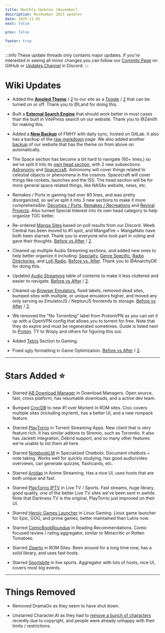 ```yaml
---
title: Monthly Updates [November]
description: Noveember 2025 updates
date: 2025-11-01
next: false

prev: false

footer: true
---
```


<Post authors="nbats"/>

:::info
These update threads only contains major updates. If you're interested
in seeing all minor changes you can follow our
[Commits Page](https://github.com/fmhy/FMHYedit/commits/main) on GitHub or
[Updates Channel](https://redd.it/17f8msf) in Discord.
:::

# Wiki Updates

- Added the **[Amoled Theme](https://i.ibb.co/hx97zL3W/978676.jpg)** / [2](https://i.imgur.com/fMrnGmF.png) to our site as a [Toggle](https://i.ibb.co/pvkfg3hC/image.png) / [2](https://i.imgur.com/qF7exKw.png) that can be turned on or off. Thank you to @Land for doing this.

- Built a **[External Search Engine](https://fmhy-search.dev.zenir.tech/)** that should work better in most cases than the built in VitePress search on our website. Thank you to @Zenith for making this.

- Added a **[New Backup](https://fmhyclone.pages.dev/)** of FMHY with daily sync, hosted on GitLab. It also has a backup of the [raw markdown](https://fmhyapi.wispy.qzz.io/single-page) page. We also added another [backup](https://a-fmhy.pages.dev/) of our website that has the theme on from above on automatically.

- The Space section has become a bit hard to navigate (60+ lines,) so we've split it into its [own head section](https://fmhy.net/educational#space), with 2 new subsections: [Astronomy](https://fmhy.net/educational#astronomy) and [Spacecraft](https://fmhy.net/educational#spacecraft). Astronomy will cover things related to celestial objects or phenomena in the cosmos. Spacecraft will cover things like rockets, launches and the ISS. The head section will be for more general space related things, like NASAs website, news, etc.

- Remakes / Ports in gaming had over 80 lines, and was pretty disorganized, so we've split it into 3 new sections to make it more comprehensible: [Decomps / Ports](https://fmhy.net/gaming#decomps-ports), [Remakes / Recreations](https://fmhy.net/gaming#remakes-recreations) and [Revival Projects](https://fmhy.net/gaming#revival-projects). Also turned Special Interest into its own head category to help organize TOC better.

- Re-ordered [Manga Sites](https://fmhy.net/reading#manga) based on poll results from our Discord. Weeb Central has been moved to #1 spot, and MangaFire + MangaNato have both been starred. Thank you to everyone who took part in voting and gave their thoughts. [Before vs After](https://i.ibb.co/j9Sn4hRR/image.png) / [2](https://i.imgur.com/u8zFZTX.png).

- Cleaned up multiple Audio Streaming sections, and added new ones to help better organize it including: [Specialty](https://fmhy.net/audio#specialty-streaming), [Genre Specific](https://fmhy.net/audio#genre-specific-streaming), [Radio Directories](https://fmhy.net/audio#radio-directories), and [Lofi Radio](https://fmhy.net/audio#lofi-radio). [Before vs. After](https://github.com/fmhy/edit/pull/4128#issuecomment-3476036920). Thank you to @AnarchyDR for doing this.

- Updated [Audio Streaming](https://fmhy.net/audio) table of contents to make it less cluttered and easier to navigate. [Before vs After](https://i.ibb.co/0yJbh03H/234243.jpg) / [2](https://i.imgur.com/fhgqKzb.png).

- Cleaned up [Browser Emulators](https://fmhy.net/gaming#browser-emulators), fixed labels, removed dead sites, bumped sites with multiple, or unique emulators higher, and moved any only serving as EmulatorJS / NeptunJS frontends to storage. [Before vs After](https://i.ibb.co/LXdhcDFD/Untitled.png) / [2](https://i.imgur.com/W9x8jY4.png).

- We removed the "No Torrenting" label from ProtonVPN as you can set it up with a OpenVPN config that allows you to torrent for free. Note that they do expire and must be regenerated sometimes. Guide is listed next to [Proton](https://fmhy.net/privacy#vpn). TY to Wispy and others for figuring this out.

- Added [Tetris](https://fmhy.net/gaming#tetris) Section to Gaming.

- Fixed ugly formatting in Game Optimization. [Before vs After](https://i.ibb.co/Vc99kJhh/image.png) / [2](https://i.imgur.com/HRPUwL3.png).

***

# Stars Added ⭐

- Starred [AB Download Manager](https://fmhy.net/file-tools#download-managers) in Download Managers. Open source, fast, cross platform, has resumable downloads, and a active dev team. 

- Bumped [CrocDB](https://fmhy.net/gaming#rom-sites) to new #1 over Myrient in ROM sites. Croc covers multiple sites (including myrient), has a better UI, and a new rompack feature.

- Starred [PlayTorrio](https://fmhy.net/video#torrent-apps) in Torrent Streaming Apps. New client that is very feature rich. It has similar addons to Stremio, such as Torrentio. It also has Jackett integration, Debrid support, and so many other features we're unable to list them all here.

- Starred [NotebookLM](https://fmhy.net/ai#specialized-chatbots) in Specialized Chatbots. Document chatbots + note taking. Works well for quickly studying, has good audio/video overviews, can generate quizzes, flashcards, etc. 

- Starred [Anidap](https://fmhy.net/video#anime-streaming) in Anime Streaming. Has a nice UI, uses hosts that are both unique and fast.

- Starred [PlayTorrio IPTV](https://fmhy.net/video#live-tv) in Live TV / Sports. Fast streams, huge library, good quality, one of the better Live TV sites we've been sent in awhile. Note that Darkness TV is the original, PlayTorrio just improved on their UI. 

- Starred [Heroic Games Launcher](https://fmhy.net/linux-macos#linux-gaming) in Linux Gaming. Linux game launcher for Epic, GOG, and prime games, better maintained than Lutris now.

- Starred [ComicBookRoundup](https://fmhy.net/reading#curated-recommendations) in Reading Recommendations. Comic focused review / rating aggregator, similar to Metacritic or Rotten Tomatoes.

- Starred [Ziperto](https://fmhy.net/gaming#rom-sites) in ROM Sites. Been around for a long time now, has a solid library, and uses fast hosts.

- Starred [Sportsbite](https://fmhy.net/video#live-sports) in live sports. Aggregator with lots of hosts, nice UI, covers most big events.

***
 
# Things Removed

- Removed DramaGo as they seem to have shut down.

- Unstarred Character.AI as they had to [remove a bunch of characters](https://deadline.com/2025/09/disney-cease-and-desist-letter-characterai-copyright-infringement-1236566831) recently due to copyright, and people were already unhappy with their limits / restrictions.
